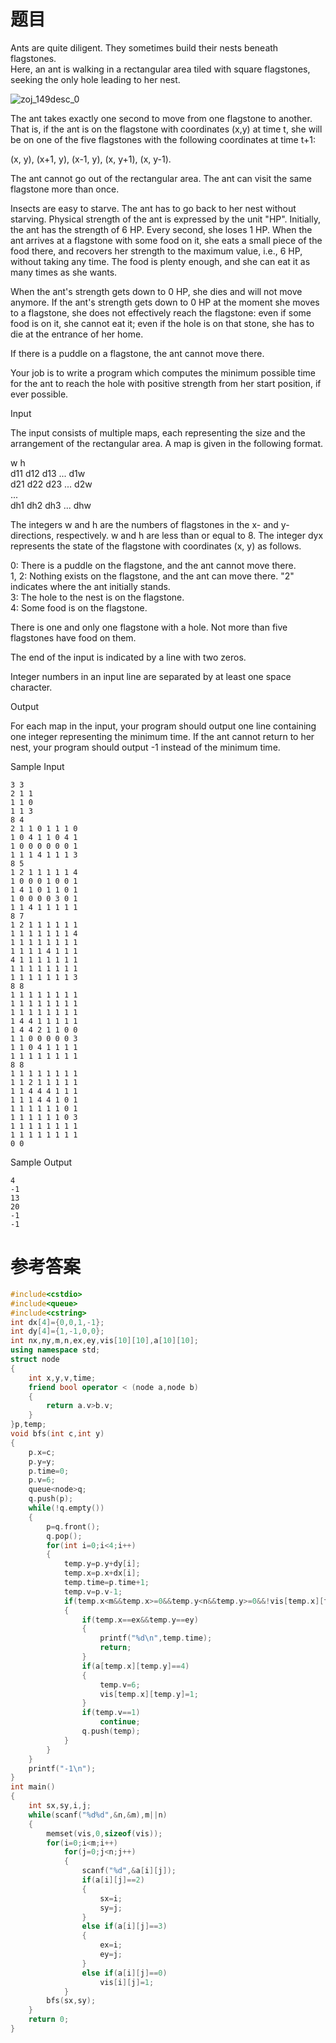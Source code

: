 # 题目
Ants are quite diligent. They sometimes build their nests beneath flagstones.<br>
Here, an ant is walking in a rectangular area tiled with square flagstones, seeking the only hole leading to her nest.

![zoj_149desc_0](http://uploadfiles.nowcoder.com/probs/acm/zoj_149desc_0.jpg)

The ant takes exactly one second to move from one flagstone to another. That is, if the ant is on the flagstone with coordinates (x,y) at time t, she will be on one of the five flagstones with the following coordinates at time t+1:

(x, y), (x+1, y), (x-1, y), (x, y+1), (x, y-1).

The ant cannot go out of the rectangular area. The ant can visit the same flagstone more than once.

Insects are easy to starve. The ant has to go back to her nest without starving. Physical strength of the ant is expressed by the unit "HP". Initially, the ant has the strength of 6 HP. Every second, she loses 1 HP. When the ant arrives at a flagstone with some food on it, she eats a small piece of the food there, and recovers her strength to the maximum value, i.e., 6 HP, without taking any time. The food is plenty enough, and she can eat it as many times as she wants.

When the ant's strength gets down to 0 HP, she dies and will not move anymore. If the ant's strength gets down to 0 HP at the moment she moves to a flagstone, she does not effectively reach the flagstone: even if some food is on it, she cannot eat it; even if the hole is on that stone, she has to die at the entrance of her home.

If there is a puddle on a flagstone, the ant cannot move there.

Your job is to write a program which computes the minimum possible time for the ant to reach the hole with positive strength from her start position, if ever possible.


Input

The input consists of multiple maps, each representing the size and the arrangement of the rectangular area. A map is given in the following format.

w h<br>
d11 d12 d13 ... d1w<br>
d21 d22 d23 ... d2w<br>
...<br>
dh1 dh2 dh3 ... dhw

The integers w and h are the numbers of flagstones in the x- and y-directions, respectively. w and h are less than or equal to 8. The integer dyx represents the state of the flagstone with coordinates (x, y) as follows.

0: There is a puddle on the flagstone, and the ant cannot move there.<br>
1, 2: Nothing exists on the flagstone, and the ant can move there. "2" indicates where the ant initially stands.<br>
3: The hole to the nest is on the flagstone.<br>
4: Some food is on the flagstone.

There is one and only one flagstone with a hole. Not more than five flagstones have food on them.

The end of the input is indicated by a line with two zeros.

Integer numbers in an input line are separated by at least one space character.


Output

For each map in the input, your program should output one line containing one integer representing the minimum time. If the ant cannot return to her nest, your program should output -1 instead of the minimum time.


Sample Input
```
3 3
2 1 1
1 1 0
1 1 3
8 4
2 1 1 0 1 1 1 0
1 0 4 1 1 0 4 1
1 0 0 0 0 0 0 1
1 1 1 4 1 1 1 3
8 5
1 2 1 1 1 1 1 4
1 0 0 0 1 0 0 1
1 4 1 0 1 1 0 1
1 0 0 0 0 3 0 1
1 1 4 1 1 1 1 1
8 7
1 2 1 1 1 1 1 1
1 1 1 1 1 1 1 4
1 1 1 1 1 1 1 1
1 1 1 1 4 1 1 1
4 1 1 1 1 1 1 1
1 1 1 1 1 1 1 1
1 1 1 1 1 1 1 3
8 8
1 1 1 1 1 1 1 1
1 1 1 1 1 1 1 1
1 1 1 1 1 1 1 1
1 4 4 1 1 1 1 1
1 4 4 2 1 1 0 0
1 1 0 0 0 0 0 3
1 1 0 4 1 1 1 1
1 1 1 1 1 1 1 1
8 8
1 1 1 1 1 1 1 1
1 1 2 1 1 1 1 1
1 1 4 4 4 1 1 1
1 1 1 4 4 1 0 1
1 1 1 1 1 1 0 1
1 1 1 1 1 1 0 3
1 1 1 1 1 1 1 1
1 1 1 1 1 1 1 1
0 0
```

Sample Output
```
4
-1
13
20
-1
-1
```
# 参考答案
```c++
#include<cstdio>
#include<queue>
#include<cstring>
int dx[4]={0,0,1,-1};
int dy[4]={1,-1,0,0};
int nx,ny,m,n,ex,ey,vis[10][10],a[10][10];
using namespace std;
struct node
{
	int x,y,v,time;
	friend bool operator < (node a,node b)
	{
		return a.v>b.v;
	}
}p,temp;
void bfs(int c,int y)
{
	p.x=c;
	p.y=y;
	p.time=0;
	p.v=6;
	queue<node>q;
	q.push(p);
	while(!q.empty())
	{
		p=q.front();
		q.pop();
		for(int i=0;i<4;i++)
		{
			temp.y=p.y+dy[i];
			temp.x=p.x+dx[i];
			temp.time=p.time+1;
			temp.v=p.v-1;
			if(temp.x<m&&temp.x>=0&&temp.y<n&&temp.y>=0&&!vis[temp.x][temp.y]&&temp.v>=1)
			{
				if(temp.x==ex&&temp.y==ey)
				{
					printf("%d\n",temp.time);
					return;
				}	
				if(a[temp.x][temp.y]==4)
				{
					temp.v=6;
					vis[temp.x][temp.y]=1;	
				}
				if(temp.v==1)
					continue;
				q.push(temp);
			}	
		}
	}
	printf("-1\n");
}
int main()
{
	int sx,sy,i,j;
	while(scanf("%d%d",&n,&m),m||n)
	{
		memset(vis,0,sizeof(vis));
		for(i=0;i<m;i++)
			for(j=0;j<n;j++)
			{
				scanf("%d",&a[i][j]);
				if(a[i][j]==2)
				{
					sx=i;
					sy=j;
				}
				else if(a[i][j]==3)
				{
					ex=i;
					ey=j;
				}
				else if(a[i][j]==0)
					vis[i][j]=1;
			}
		bfs(sx,sy);
	}
	return 0;
}




